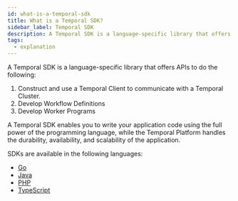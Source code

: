 ```yaml
---
id: what-is-a-temporal-sdk
title: What is a Temporal SDK?
sidebar_label: Temporal SDK
description: A Temporal SDK is a language-specific library that offers APIs to construct and use a Temporal Client to communicate with a Temporal Cluster, develop Workflow Definitions, and develop Worker Programs.
tags:
  - explanation
---
```


A Temporal SDK is a language-specific library that offers APIs to do the following:

1. Construct and use a Temporal Client to communicate with a Temporal Cluster.
2. Develop Workflow Definitions
3. Develop Worker Programs

A Temporal SDK enables you to write your application code using the full power of the programming language, while the Temporal Platform handles the durability, availability, and scalability of the application.

SDKs are available in the following languages:

- [Go](/docs/go/getting-started)
- [Java](/docs/java/introduction)
- [PHP](/docs/php/introduction)
- [TypeScript](/docs/typescript/introduction)
